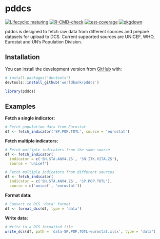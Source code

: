 
<!-- README.md is generated from README.Rmd. Please edit that file -->

# pddcs

<!-- badges: start -->

[![Lifecycle:
maturing](https://img.shields.io/badge/lifecycle-maturing-blue.svg)](https://www.tidyverse.org/lifecycle/#maturing)
[![R-CMD-check](https://github.com/worldbank/pddcs/workflows/R-CMD-check/badge.svg)](https://github.com/worldbank/pddcs/actions?workflow=R-CMD-check)
[![test-coverage](https://github.com/worldbank/pddcs/workflows/test-coverage/badge.svg)](https://github.com/worldbank/pddcs/actions)
[![pkgdown](https://github.com/worldbank/pddcs/workflows/pkgdown/badge.svg)](https://github.com/worldbank/pddcs/actions)
<!-- badges: end -->

pddcs is designed to fetch raw data from different sources and prepare
datasets for upload to DCS. Current supported sources are UNICEF, WHO,
Eurostat and UN’s Population Division.

## Installation

You can install the development version from
[GitHub](https://github.com/) with:

``` r
# install.packages("devtools")
devtools::install_github('worldbank/pddcs')
```

``` r
library(pddcs)
```

## Examples

**Fetch a single indicator:**

``` r
# Fetch population data from Eurostat
df <- fetch_indicator('SP.POP.TOTL', source = 'eurostat')
```

**Fetch multiple indicators:**

``` r
# Fetch multiple indicators from the same source
df <- fetch_indicator(
  indicator = c('SH.STA.ANV4.ZS', 'SN.ITK.VITA.ZS'),
  source = 'unicef')

# Fetch multiple indicators from different sources
df <- fetch_indicator(
  indicator = c('SH.STA.ANV4.ZS', 'SP.POP.TOTL'),
  source = c('unicef', 'eurostat'))
```

**Format data:**

``` r
# Convert to DCS 'data' format 
df <- format_dcs(df, type = 'data')
```

**Write data:**

``` r
# Write to a DCS formatted file  
write_dcs(df, path = 'data-SP.POP.TOTL-eurostat.xlsx', type = 'data')
```
